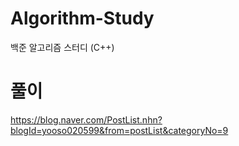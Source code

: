 # Algorithm-Study
백준 알고리즘 스터디 (C++)

# 풀이
https://blog.naver.com/PostList.nhn?blogId=yooso020599&from=postList&categoryNo=9
